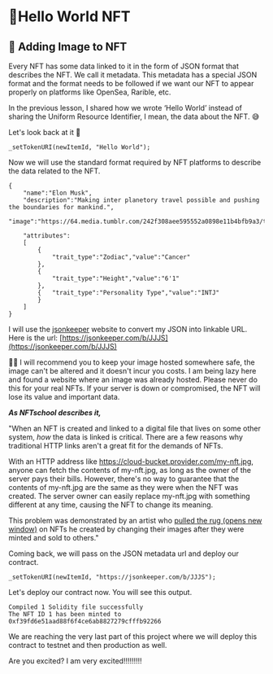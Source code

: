 # 🍕Hello World NFT
## 🎨 Adding Image to NFT

Every NFT has some data linked to it in the form of JSON format that describes the NFT. We call it metadata. This metadata has a special JSON format and the format needs to be followed if we want our NFT to appear properly on platforms like OpenSea, Rarible, etc.

In the previous lesson, I shared how we wrote ‘Hello World’ instead of sharing the Uniform Resource Identifier, I mean, the data about the NFT. 😅

Let's look back at it 👀

```
_setTokenURI(newItemId, "Hello World");
```

Now we will use the standard format required by NFT platforms to describe the data related to the NFT.

```
{	
	"name":"Elon Musk",
	"description":"Making inter planetory travel possible and pushing the boundaries for mankind.",
	"image":"https://64.media.tumblr.com/242f308aee595552a0898e11b4bfb9a3/tumblr_pe1d49XUHB1tsqz3b_1280.jpg",
	
	"attributes":
	[
		{
			"trait_type":"Zodiac","value":"Cancer"
		},
		{
			"trait_type":"Height","value":"6'1"
		},
		{	"trait_type":"Personality Type","value":"INTJ"
		}
	]
}
```

I will use the  [jsonkeeper](https://jsonkeeper.com/)  website to convert my JSON into linkable URL. Here is the url:  [https://jsonkeeper.com/b/JJJS](https://jsonkeeper.com/b/JJJS)

💁‍♀️ I will recommend you to keep your image hosted somewhere safe, the image can't be altered and it doesn't incur you costs. I am being lazy here and found a website where an image was already hosted. Please never do this for your real NFTs. If your server is down or compromised, the NFT will lose its value and important data.

_**As NFTschool describes it,**_

"When an NFT is created and linked to a digital file that lives on some other system,  _how_  the data is linked is critical. There are a few reasons why traditional HTTP links aren't a great fit for the demands of NFTs.

With an HTTP address like https://cloud-bucket.provider.com/my-nft.jpg, anyone can fetch the contents of my-nft.jpg, as long as the owner of the server pays their bills. However, there's no way to guarantee that the contents of my-nft.jpg are the same as they were when the NFT was created. The server owner can easily replace my-nft.jpg with something different at any time, causing the NFT to change its meaning.

This problem was demonstrated by an artist who  [pulled the rug (opens new window)](https://cointelegraph.com/news/opensea-collector-pulls-the-rug-on-nfts-to-highlight-arbitrary-value)  on NFTs he created by changing their images after they were minted and sold to others."

Coming back, we will pass on the JSON metadata url and deploy our contract.

```
_setTokenURI(newItemId, "https://jsonkeeper.com/b/JJJS");
```

Let's deploy our contract now. You will see this output.

```
Compiled 1 Solidity file successfully
The NFT ID 1 has been minted to 0xf39fd6e51aad88f6f4ce6ab8827279cfffb92266
```

We are reaching the very last part of this project where we will deploy this contract to testnet and then production as well.

Are you excited? I am very excited!!!!!!!!!
